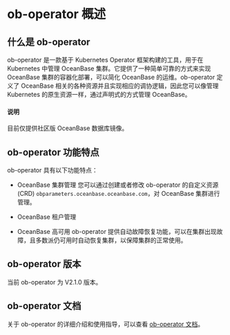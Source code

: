 # ob-operator 概述

## 什么是 ob-operator

ob-operator 是一款基于 Kubernetes Operator 框架构建的工具，用于在 Kubernetes 中管理 OceanBase 集群。它提供了一种简单可靠的方式来实现 OceanBase 集群的容器化部署，可以简化 OceanBase 的运维。ob-operator 定义了 OceanBase 相关的各种资源并且实现相应的调协逻辑，因此您可以像管理 Kubernetes 的原生资源一样，通过声明式的方式管理 OceanBase。

<main id="notice" type='explain'>
  <h4>说明</h4>
  <p>目前仅提供社区版 OceanBase 数据库镜像。</p>
</main>

## ob-operator 功能特点

ob-operator 具有以下功能特点：

* OceanBase 集群管理
    您可以通过创建或者修改 ob-operator 的自定义资源(CRD) `obparameters.oceanbase.oceanbase.com`，对 OceanBase 集群进行管理。
* OceanBase 租户管理

* OceanBase 高可用
    ob-operator 提供自动故障恢复功能，可以在集群出现故障，且多数派仍可用时自动恢复集群，以保障集群的正常使用。

## ob-operator 版本

当前 ob-operator 为 V2.1.0 版本。

## ob-operator 文档

关于 ob-operator 的详细介绍和使用指导，可以查看 [ob-operator 文档](https://www.oceanbase.com/docs/community-ob-operator-doc-1000000000408367)。
